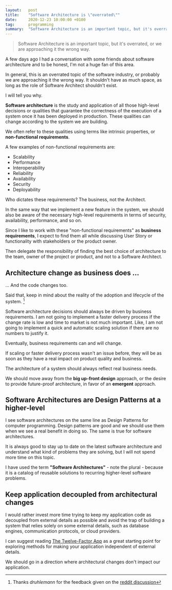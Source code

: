 ```yaml
---
layout:   post
title:    "Software Architecture is \"overrated\""
date:     2020-12-23 10:00:00 +0100
tag:      programming
summary:  "Software Architecture is an important topic, but it's overrated, or we are approaching it the wrong way."
---
```


> Software Architecture is an important topic, but it's overrated, or we are approaching it the wrong way.

A few days ago I had a conversation with some friends about software architecture and to be honest, I'm not a huge fan of this area.

In general, this is an overrated topic of the software industry, or probably we are approaching it the wrong way. It shouldn't have as much space, as long as the role of Software Architect shouldn't exist.

I will tell you why.

**Software architecture** is the study and application of all those high-level decisions or qualities that guarantee the correctness of the execution of a system once it has been deployed in production. These qualities can change according to the system we are building.

We often refer to these qualities using terms like intrinsic properties, or **non-functional requirements**.

A few examples of non-functional requirements are:

- Scalability
- Performance
- Interoperability
- Reliability
- Availability
- Security
- Deployability

Who dictates these requirements? The business, not the Architect.

In the same way that we implement a new feature in the system, we should also be aware of the necessary high-level requirements in terms of security, availability, performance, and so on.

Since I like to work with these "non-functional requirements" as **business requirements**, I expect to find them all while discussing User Story or functionality with stakeholders or the product owner.

Then delegate the responsibility of finding the best choice of architecture to the team, owner of the project or product, and not to a Software Architect.

## Architecture change as business does ...

... And the code changes too.

Said that, keep in mind about the reality of the adoption and lifecycle of the system. [^1]

Software architecture decisions should always be driven by business requirements. I am not going to implement a faster delivery process if the change rate is low and time to market is not much important. Like, I am not going to implement a quick and automatic scaling solution if there are no numbers to justify it.

Eventually, business requirements can and will change.

If scaling or faster delivery process wasn't an issue before, they will be as soon as they have a real impact on product quality and business.

The architecture of a system should always reflect real business needs.

We should move away from the **big up-front design** approach, or the desire to provide future-proof architecture, in favor of an **emergent** approach.

## Software Architectures are Design Patterns at a higher-level

I see software architectures on the same line as Design Patterns for computer programming. Design patterns are good and we should use them when we see a real benefit in doing so. The same is true for software architectures.

It is always good to stay up to date on the latest software architecture and understand what kind of problems they are solving, but I will not spend more time on this topic.

I have used the term **"Software Architectures"** - note the plural - because it is a catalog of reusable solutions to recurring higher-level software problems.

## Keep application decoupled from architectural changes

I would rather invest more time trying to keep my application code as decoupled from external details as possible and avoid the trap of building a system that relies solely on some external details, such as database engines, communication protocols, or cloud providers.

I can suggest reading [The Twelve-Factor App](https://12factor.net/) as a great starting point for exploring methods for making your application independent of external details.

We should go in a direction where architectural changes don't impact our application.

[^1]: Thanks _druhlemann_ for the feedback given on the [reddit discussion](https://www.reddit.com/r/programming/comments/kizie4/software_architecture_is_overrated_questions_and/)